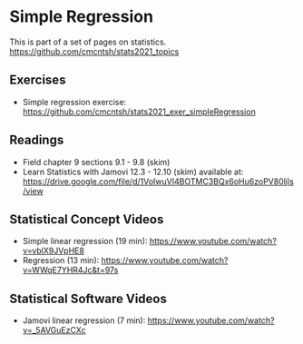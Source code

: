 # Simple Regression

This is part of a set of pages on statistics. https://github.com/cmcntsh/stats2021_topics

## Exercises

* Simple regression exercise: https://github.com/cmcntsh/stats2021_exer_simpleRegression

## Readings

* Field chapter 9 sections 9.1 - 9.8 (skim)
* Learn Statistics with Jamovi 12.3 - 12.10 (skim) available at: https://drive.google.com/file/d/1VoIwuVI4BOTMC3BQx6oHu6zoPV80ljls/view

## Statistical Concept Videos

* Simple linear regression (19 min): https://www.youtube.com/watch?v=vblX9JVpHE8
* Regression (13 min): https://www.youtube.com/watch?v=WWqE7YHR4Jc&t=97s

## Statistical Software Videos

* Jamovi linear regression (7 min): https://www.youtube.com/watch?v=_5AVGuEzCXc
